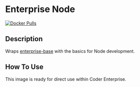 # Enterprise Node

[![Docker Pulls](https://img.shields.io/docker/pulls/codercom/enterprise-node?label=codercom%2Fenterprise-node)](https://hub.docker.com/r/codercom/enterprise-node)

## Description

Wraps [enterprise-base](../base/README.md) with the basics for Node development.

## How To Use

This image is ready for direct use within Coder Enterprise.

